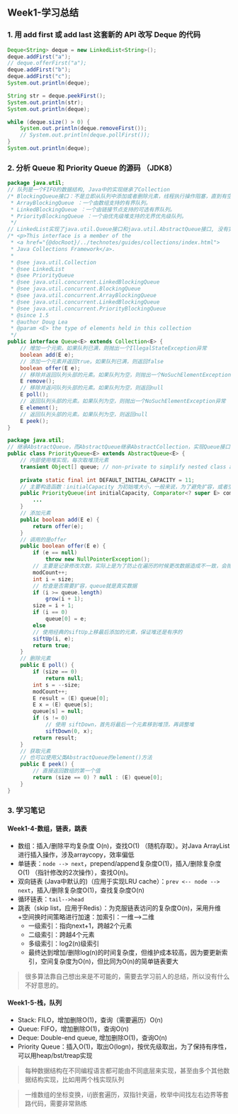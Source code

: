 ## Week1-学习总结

### 1. 用 add first 或 add last 这套新的 API 改写 Deque 的代码

```java
Deque<String> deque = new LinkedList<String>();
deque.addFirst("a");
// deque.offerFirst("a");
deque.addFirst("b");
deque.addFirst("c");
System.out.println(deque);

String str = deque.peekFirst();
System.out.println(str);
System.out.println(deque);

while (deque.size() > 0) {
    System.out.println(deque.removeFirst());
    // System.out.println(deque.pollFirst());
}
System.out.println(deque);
```

### 2. 分析 Queue 和 Priority Queue 的源码 （JDK8）

```java
package java.util;
// 队列是一个FIFO的数据结构, Java中的实现继承了Collection
/* BlockingQueue接口：不是立即从队列中添加或者删除元素，线程执行操作阻塞，直到有空间或者元素可用，实现了阻塞接口的类如下：
 * ArrayBlockingQueue ：一个由数组支持的有界队列。
 * LinkedBlockingQueue ：一个由链接节点支持的可选有界队列。
 * PriorityBlockingQueue ：一个由优先级堆支持的无界优先级队列。
 */　
// LinkedList实现了java.util.Queue接口和java.util.AbstractQueue接口, 没有实现阻塞接口，PriorityQueue 和 ConcurrentLinkedQueue也不阻塞
/* <p>This interface is a member of the
 * <a href="{@docRoot}/../technotes/guides/collections/index.html">
 * Java Collections Framework</a>.
 *
 * @see java.util.Collection
 * @see LinkedList
 * @see PriorityQueue
 * @see java.util.concurrent.LinkedBlockingQueue
 * @see java.util.concurrent.BlockingQueue
 * @see java.util.concurrent.ArrayBlockingQueue
 * @see java.util.concurrent.LinkedBlockingQueue
 * @see java.util.concurrent.PriorityBlockingQueue
 * @since 1.5
 * @author Doug Lea
 * @param <E> the type of elements held in this collection
 */
public interface Queue<E> extends Collection<E> {
    // 增加一个元索。如果队列已满，则抛出一个IllegalStateException异常
    boolean add(E e);
    // 添加一个元素并返回true。如果队列已满，则返回false
    boolean offer(E e);
    // 移除并返回队列头部的元素。如果队列为空，则抛出一个NoSuchElementException异常
    E remove();
    // 移除并返问队列头部的元素。如果队列为空，则返回null
    E poll();
    // 返回队列头部的元素。如果队列为空，则抛出一个NoSuchElementException异常
    E element();
    // 返回队列头部的元素。如果队列为空，则返回null
    E peek();
}
```

```java
package java.util;
// 继承AbstractQueue，而AbstractQueue继承AbstractCollection，实现Queue接口
public class PriorityQueue<E> extends AbstractQueue<E> {
	// 内部使用堆实现，每次取堆顶元素
    transient Object[] queue; // non-private to simplify nested class access
    
    private static final int DEFAULT_INITIAL_CAPACITY = 11;
    // 主要构造函数：initialCapacity 为初始堆大小，一般来说，为了避免扩容，或者空间浪费，要选择合适的值，默认值为 DEFAULT_INITIAL_CAPACITY = 11
    public PriorityQueue(int initialCapacity, Comparator<? super E> comparator){
        ...
    }
    // 添加元素
    public boolean add(E e) {
        return offer(e);
    }
    // 调用的是offer
    public boolean offer(E e) {
        if (e == null)
            throw new NullPointerException();
        // 主要是记录修改次数，实际上是为了防止在遍历的时候更改数据造成不一致，会抛出ConcurrentModificationException 异常
        modCount++;
        int i = size;
        // 检查是否需要扩容，queue就是真实数据
        if (i >= queue.length)
            grow(i + 1);
        size = i + 1;
        if (i == 0)
            queue[0] = e;
        else
        // 使用经典的siftUp上移最后添加的元素，保证堆还是有序的
        siftUp(i, e);
        return true;
    }
	// 删除元素
	public E poll() {
        if (size == 0)
            return null;
        int s = --size;
        modCount++;
        E result = (E) queue[0];
        E x = (E) queue[s];
        queue[s] = null;
        if (s != 0)
    		// 使用 siftDown，首先将最后一个元素移到堆顶，再调整堆
            siftDown(0, x);
        return result;
    }
    // 获取元素
    // 也可以使用父类AbstractQueue的element()方法
    public E peek() {
    	// 直接返回数组的第一个值
        return (size == 0) ? null : (E) queue[0];
    }
}
```

### 3. 学习笔记

#### Week1-4-数组，链表，跳表

- 数组：插入/删除平均复杂度 O(n)，查找O(1) （随机存取）。对Java ArrayList进行插入操作，涉及arraycopy，效率偏低
- 单链表：`node --> next`，prepend/append复杂度O(1)，插入/删除复杂度 O(1) （指针修改的2次操作），查找O(n)。
- 双向链表 (Java中默认的)（应用于实现LRU cache）：`prev <-- node --> next`，插入/删除复杂度O(1)，查找复杂度O(n)
- 循环链表：`tail-->head`
- 跳表（skip list，应用于Redis）：为克服链表访问的复杂度O(n)，采用升维+空间换时间策略进行加速：加索引：一维-->二维
  - 一级索引：指向next+1，跨越2个元素
  - 二级索引：跨越4个元素
  - 多级索引：log2(n)级索引
  - 最终达到增加/删除log(n)的时间复杂度，但维护成本较高，因为要更新索引，空间复杂度为O(n)，但比同为O(n)的简单链表要大

> 很多算法靠自己想出来是不可能的，需要去学习前人的总结，所以没有什么不好意思的。

#### Week1-5-栈，队列

- Stack: FILO，增加删除O(1)，查询（需要遍历）O(n)
- Queue: FIFO，增加删除O(1)，查询O(n)
- Deque: Double-end queue, 增加删除O(1)，查询O(n)
- Priority Queue：插入O(1)，取出O(logn)，按优先级取出，为了保持有序性，可以用heap/bst/treap实现

> 每种数据结构在不同编程语言都可能由不同底层来实现，甚至由多个其他数据结构实现，比如用两个栈实现队列

> 一维数组的坐标变换，i/j嵌套遍历，双指针夹逼，枚举中间找左右边界等套路代码，需要非常熟练